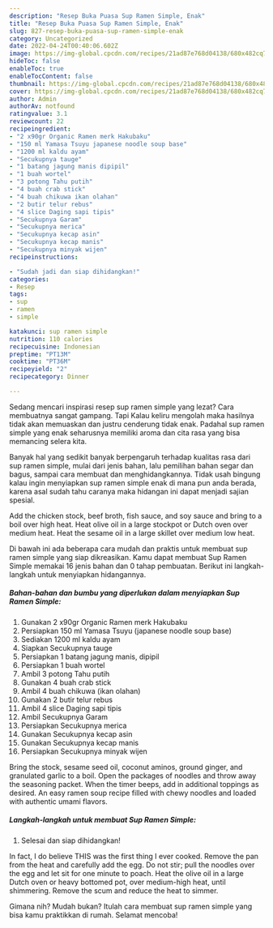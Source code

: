```yaml
---
description: "Resep Buka Puasa Sup Ramen Simple, Enak"
title: "Resep Buka Puasa Sup Ramen Simple, Enak"
slug: 827-resep-buka-puasa-sup-ramen-simple-enak
category: Uncategorized
date: 2022-04-24T00:40:06.602Z
image: https://img-global.cpcdn.com/recipes/21ad87e768d04138/680x482cq70/sup-ramen-simple-foto-resep-utama.jpg
hideToc: false
enableToc: true
enableTocContent: false
thumbnail: https://img-global.cpcdn.com/recipes/21ad87e768d04138/680x482cq70/sup-ramen-simple-foto-resep-utama.jpg
cover: https://img-global.cpcdn.com/recipes/21ad87e768d04138/680x482cq70/sup-ramen-simple-foto-resep-utama.jpg
author: Admin
authorAv: notfound
ratingvalue: 3.1
reviewcount: 22
recipeingredient:
- "2 x90gr Organic Ramen merk Hakubaku"
- "150 ml Yamasa Tsuyu japanese noodle soup base"
- "1200 ml kaldu ayam"
- "Secukupnya tauge"
- "1 batang jagung manis dipipil"
- "1 buah wortel"
- "3 potong Tahu putih"
- "4 buah crab stick"
- "4 buah chikuwa ikan olahan"
- "2 butir telur rebus"
- "4 slice Daging sapi tipis"
- "Secukupnya Garam"
- "Secukupnya merica"
- "Secukupnya kecap asin"
- "Secukupnya kecap manis"
- "Secukupnya minyak wijen"
recipeinstructions:

- "Sudah jadi dan siap dihidangkan!"
categories:
- Resep
tags:
- sup
- ramen
- simple

katakunci: sup ramen simple 
nutrition: 110 calories
recipecuisine: Indonesian
preptime: "PT13M"
cooktime: "PT36M"
recipeyield: "2"
recipecategory: Dinner

---
```



Sedang mencari inspirasi resep sup ramen simple yang lezat? Cara membuatnya sangat gampang. Tapi Kalau keliru mengolah maka hasilnya tidak akan memuaskan dan justru cenderung tidak enak. Padahal sup ramen simple yang enak seharusnya memiliki aroma dan cita rasa yang bisa memancing selera kita.


Banyak hal yang sedikit banyak berpengaruh terhadap kualitas rasa dari sup ramen simple, mulai dari jenis bahan, lalu pemilihan bahan segar dan bagus, sampai cara membuat dan menghidangkannya. Tidak usah bingung kalau ingin menyiapkan sup ramen simple enak di mana pun anda berada, karena asal sudah tahu caranya maka hidangan ini dapat menjadi sajian spesial.

Add the chicken stock, beef broth, fish sauce, and soy sauce and bring to a boil over high heat. Heat olive oil in a large stockpot or Dutch oven over medium heat. Heat the sesame oil in a large skillet over medium low heat.


Di bawah ini ada beberapa cara mudah dan praktis untuk membuat sup ramen simple yang siap dikreasikan. Kamu dapat membuat Sup Ramen Simple memakai 16 jenis bahan dan 0 tahap pembuatan. Berikut ini langkah-langkah untuk menyiapkan hidangannya.

<!--inarticleads1-->

##### Bahan-bahan dan bumbu yang diperlukan dalam menyiapkan Sup Ramen Simple:

1. Gunakan 2 x90gr Organic Ramen merk Hakubaku
1. Persiapkan 150 ml Yamasa Tsuyu (japanese noodle soup base)
1. Sediakan 1200 ml kaldu ayam
1. Siapkan Secukupnya tauge
1. Persiapkan 1 batang jagung manis, dipipil
1. Persiapkan 1 buah wortel
1. Ambil 3 potong Tahu putih
1. Gunakan 4 buah crab stick
1. Ambil 4 buah chikuwa (ikan olahan)
1. Gunakan 2 butir telur rebus
1. Ambil 4 slice Daging sapi tipis
1. Ambil Secukupnya Garam
1. Persiapkan Secukupnya merica
1. Gunakan Secukupnya kecap asin
1. Gunakan Secukupnya kecap manis
1. Persiapkan Secukupnya minyak wijen


Bring the stock, sesame seed oil, coconut aminos, ground ginger, and granulated garlic to a boil. Open the packages of noodles and throw away the seasoning packet. When the timer beeps, add in additional toppings as desired. An easy ramen soup recipe filled with chewy noodles and loaded with authentic umami flavors. 

<!--inarticleads2-->

##### Langkah-langkah untuk membuat Sup Ramen Simple:


1. Selesai dan siap dihidangkan!

In fact, I do believe THIS was the first thing I ever cooked. Remove the pan from the heat and carefully add the egg. Do not stir; pull the noodles over the egg and let sit for one minute to poach. Heat the olive oil in a large Dutch oven or heavy bottomed pot, over medium-high heat, until shimmering. Remove the scum and reduce the heat to simmer. 

Gimana nih? Mudah bukan? Itulah cara membuat sup ramen simple yang bisa kamu praktikkan di rumah. Selamat mencoba!
